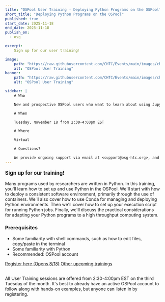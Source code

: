 ```yaml
---
title: "OSPool User Training - Deploying Python Programs on the OSPool"
short_title: "Deploying Python Programs on the OSPool"
published: true
start_date: 2025-11-18
end_date: 2025-11-18
publish_on:
  - osg

excerpt:
    Sign up for our user training!

image:
    path: "https://raw.githubusercontent.com/CHTC/Events/main/images/christina-instructing.jpg"
    alt: "OSPool User Training"
banner:
    path: "https://raw.githubusercontent.com/CHTC/Events/main/images/christina-instructing.jpg"
    alt: "OSPool User Training"

sidebar: |
    # Who

    New and prospective OSPool users who want to learn about using Jupyter Hub to access OSPool resources.

    # When

    Tuesday, November 18 from 2:30-4:00pm EST

    # Where

    Virtual

    # Questions?

    We provide ongoing support via email at <support@osg-htc.org>, and it’s never a bad idea to start by sending questions or issues via email. You can typically expect a first response within a few business hours.
---
```


<p style="font-size: larger; font-weight: bold;">Sign up for our training!</p>

Many programs used by researchers are written in Python. In this training, you'll learn how to set up and use Python in the OSPool. We'll start with how to deploy a consistent software environment, primarily through the use of containers. We'll also cover how to use Conda for managing and deploying Python environments. Then we'll cover how to set up your execution script for running Python jobs. Finally, we'll discuss the practical considerations for adapting your Python programs to a high throughput computing system.

### Prerequisites
* Some familiarity with shell commands, such as how to edit files, copy/paste in the terminal
* Some familiarity with Python
* Recommended: OSPool account

<a class="btn btn-secondary me-md-2 text-dark" href="https://booking.setmore.com/scheduleappointment/9e81c695-e735-4ddc-93b9-9e9e7e1eb215/session/3d73ecea-a0a3-46e3-b7ba-4e0a0757eda6" role="button">Register here (Opens 8/18)</a> <a class="btn btn-secondary me-md-2 text-dark" href="/services/facilitation/monthly-training" role="button">Other upcoming trainings</a>
<br><br>

All User Training sessions are offered from 2:30-4:00pm EST on the third Tuesday of the month. It's best to already have an active OSPool account to follow along with hands-on examples, but anyone can listen in by registering.